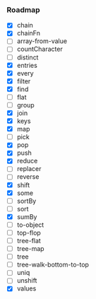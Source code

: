 ### Roadmap

- [x] chain
- [x] chainFn
- [ ] array-from-value
- [ ] countCharacter
- [ ] distinct
- [x] entries
- [x] every
- [x] filter
- [x] find
- [ ] flat
- [ ] group
- [x] join
- [x] keys
- [x] map
- [ ] pick
- [x] pop
- [x] push
- [x] reduce
- [ ] replacer
- [ ] reverse
- [x] shift
- [x] some
- [ ] sortBy
- [ ] sort
- [x] sumBy
- [ ] to-object
- [ ] top-flop
- [ ] tree-flat
- [ ] tree-map
- [ ] tree
- [ ] tree-walk-bottom-to-top
- [ ] uniq
- [ ] unshift
- [x] values
